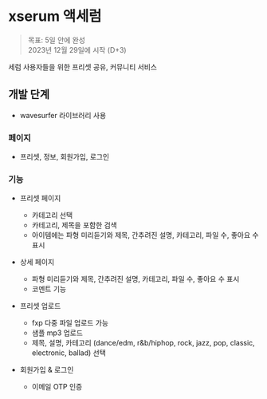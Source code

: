 # xserum 액세럼
> 목표: 5일 안에 완성<br>
> 2023년 12월 29일에 시작 (D+3)

세럼 사용자들을 위한 프리셋 공유, 커뮤니티 서비스

## 개발 단계
- wavesurfer 라이브러리 사용

### 페이지
- 프리셋, 정보, 회원가입, 로그인

### 기능
- 프리셋 페이지
	+ 카테고리 선택
	+ 카테고리, 제목을 포함한 검색
	+ 아이템에는 파형 미리듣기와 제목, 간추려진 설명, 카테고리, 파일 수, 좋아요 수 표시

- 상세 페이지
	+ 파형 미리듣기와 제목, 간추려진 설명, 카테고리, 파일 수, 좋아요 수 표시
	+ 코멘트 기능 

- 프리셋 업로드
	+ fxp 다중 파일 업로드 가능
	+ 샘플 mp3 업로드
	+ 제목, 설명, 카테고리 (dance/edm, r&b/hiphop, rock, jazz, pop, classic, electronic, ballad) 선택

- 회원가입 & 로그인
	+ 이메일 OTP 인증